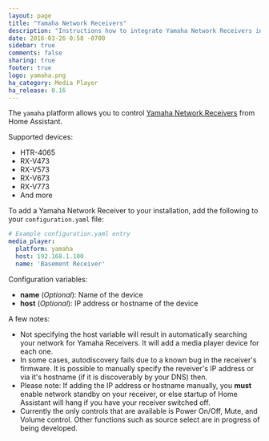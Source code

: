 ```yaml
---
layout: page
title: "Yamaha Network Receivers"
description: "Instructions how to integrate Yamaha Network Receivers into Home Assistant."
date: 2016-03-26 0:58 -0700
sidebar: true
comments: false
sharing: true
footer: true
logo: yamaha.png
ha_category: Media Player
ha_release: 0.16
---
```


The `yamaha` platform allows you to control [Yamaha Network Receivers](http://usa.yamaha.com/products/audio-visual/av-receivers-amps/rx) from Home Assistant.

Supported devices:

- HTR-4065
- RX-V473
- RX-V573
- RX-V673
- RX-V773
- And more

To add a Yamaha Network Receiver to your installation, add the following to your `configuration.yaml` file:

```yaml
# Example configuration.yaml entry
media_player:
  platform: yamaha
  host: 192.168.1.100
  name: 'Basement Receiver'
```
Configuration variables:

- **name** (*Optional*): Name of the device
- **host** (*Optional*): IP address or hostname of the device

A few notes:

- Not specifying the host variable will result in automatically searching your network for Yamaha Receivers.  It will add a media player device for each one.
- In some cases, autodiscovery fails due to a known bug in the receiver's firmware. It is possible to manually specify the reveiver's IP address or via it's hostname (if it is discoverably by your DNS) then.
- Please note: If adding the IP address or hostname manually, you **must** enable network standby on your receiver, or else startup of Home Assistant will hang if you have your receiver switched off.
- Currently the only controls that are available is Power On/Off, Mute, and Volume control. Other functions such as source select are in progress of being developed.

